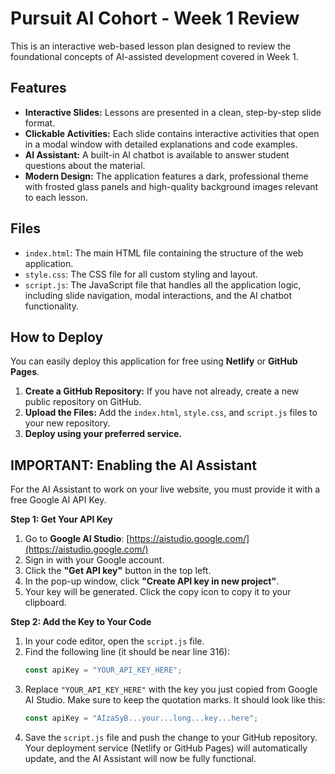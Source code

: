# Pursuit AI Cohort - Week 1 Review

This is an interactive web-based lesson plan designed to review the foundational concepts of AI-assisted development covered in Week 1.

## Features

- **Interactive Slides:** Lessons are presented in a clean, step-by-step slide format.
- **Clickable Activities:** Each slide contains interactive activities that open in a modal window with detailed explanations and code examples.
- **AI Assistant:** A built-in AI chatbot is available to answer student questions about the material.
- **Modern Design:** The application features a dark, professional theme with frosted glass panels and high-quality background images relevant to each lesson.

## Files

- `index.html`: The main HTML file containing the structure of the web application.
- `style.css`: The CSS file for all custom styling and layout.
- `script.js`: The JavaScript file that handles all the application logic, including slide navigation, modal interactions, and the AI chatbot functionality.

## How to Deploy

You can easily deploy this application for free using **Netlify** or **GitHub Pages**.

1.  **Create a GitHub Repository:** If you have not already, create a new public repository on GitHub.
2.  **Upload the Files:** Add the `index.html`, `style.css`, and `script.js` files to your new repository.
3.  **Deploy using your preferred service.**

## IMPORTANT: Enabling the AI Assistant

For the AI Assistant to work on your live website, you must provide it with a free Google AI API Key.

**Step 1: Get Your API Key**

1.  Go to **Google AI Studio**: [https://aistudio.google.com/](https://aistudio.google.com/)
2.  Sign in with your Google account.
3.  Click the **"Get API key"** button in the top left.
4.  In the pop-up window, click **"Create API key in new project"**.
5.  Your key will be generated. Click the copy icon to copy it to your clipboard.

**Step 2: Add the Key to Your Code**

1.  In your code editor, open the `script.js` file.
2.  Find the following line (it should be near line 316):
    ```javascript
    const apiKey = "YOUR_API_KEY_HERE"; 
    ```
3.  Replace `"YOUR_API_KEY_HERE"` with the key you just copied from Google AI Studio. Make sure to keep the quotation marks. It should look like this:
    ```javascript
    const apiKey = "AIzaSyB...your...long...key...here"; 
    ```
4.  Save the `script.js` file and push the change to your GitHub repository. Your deployment service (Netlify or GitHub Pages) will automatically update, and the AI Assistant will now be fully functional.
